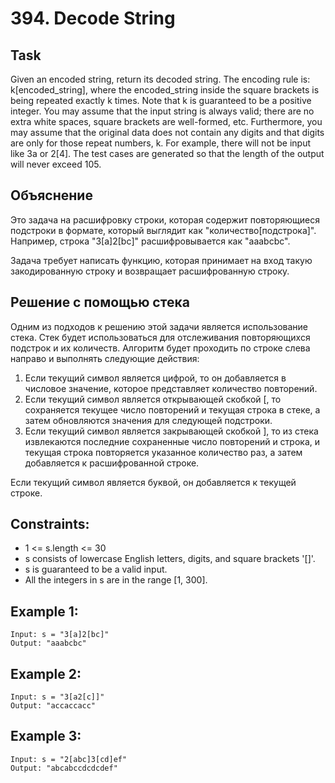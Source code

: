 # 394. Decode String

## Task
Given an encoded string, return its decoded string.
The encoding rule is: k[encoded_string], where the encoded_string inside the square brackets is being repeated exactly k times. 
Note that k is guaranteed to be a positive integer.
You may assume that the input string is always valid; there are no extra white spaces, square brackets are well-formed, etc. 
Furthermore, you may assume that the original data does not contain any digits and that digits are only for those repeat numbers, k. 
For example, there will not be input like 3a or 2[4].
The test cases are generated so that the length of the output will never exceed 105.

## Объяснение
Это задача на расшифровку строки, которая содержит повторяющиеся подстроки в формате, 
который выглядит как "количество[подстрока]". Например, строка "3[a]2[bc]" расшифровывается как "aaabcbc".

Задача требует написать функцию, которая принимает на вход такую закодированную строку и возвращает расшифрованную строку.

## Решение с помощью стека
Одним из подходов к решению этой задачи является использование стека. 
Стек будет использоваться для отслеживания повторяющихся подстрок и их количеств. 
Алгоритм будет проходить по строке слева направо и выполнять следующие действия:
1. Если текущий символ является цифрой, то он добавляется в числовое значение, которое представляет количество повторений.
2. Если текущий символ является открывающей скобкой [, то сохраняется текущее число повторений и текущая строка в стеке, 
а затем обновляются значения для следующей подстроки.
3. Если текущий символ является закрывающей скобкой ], то из стека извлекаются последние сохраненные число повторений и строка, 
и текущая строка повторяется указанное количество раз, а затем добавляется к расшифрованной строке.

Если текущий символ является буквой, он добавляется к текущей строке.

## Constraints:
- 1 <= s.length <= 30
- s consists of lowercase English letters, digits, and square brackets '[]'.
- s is guaranteed to be a valid input.
- All the integers in s are in the range [1, 300].


## Example 1:
````
Input: s = "3[a]2[bc]"
Output: "aaabcbc"
````


## Example 2:
````
Input: s = "3[a2[c]]"
Output: "accaccacc"
````


## Example 3:
````
Input: s = "2[abc]3[cd]ef"
Output: "abcabccdcdcdef"
````
